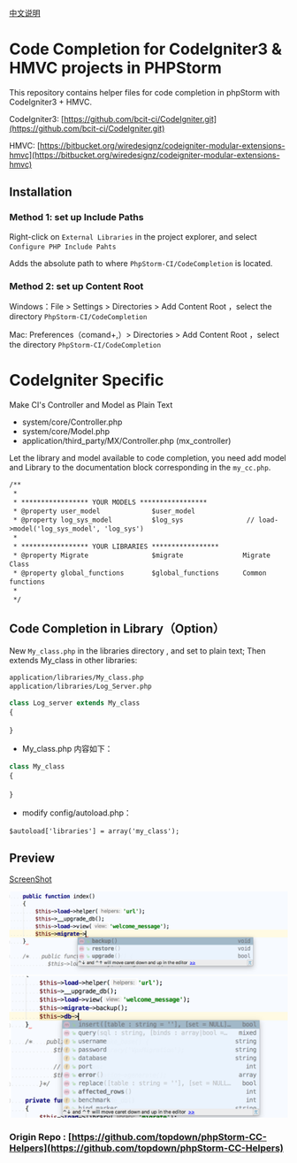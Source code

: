 [中文说明](README-cn.md)

# Code Completion for CodeIgniter3 & HMVC projects in PHPStorm

This repository contains helper files for code completion in phpStorm with CodeIgniter3 + HMVC.

CodeIgniter3: [https://github.com/bcit-ci/CodeIgniter.git](https://github.com/bcit-ci/CodeIgniter.git)

HMVC: [https://bitbucket.org/wiredesignz/codeigniter-modular-extensions-hmvc](https://bitbucket.org/wiredesignz/codeigniter-modular-extensions-hmvc)

## Installation

### Method 1: set up Include Paths

Right-click on `External Libraries` in the project explorer, and select `Configure PHP Include Pahts`

Adds the absolute path to where `PhpStorm-CI/CodeCompletion` is located.


### Method 2: set up Content Root

Windows：File > Settings > Directories > Add Content Root ，select the directory `PhpStorm-CI/CodeCompletion`

Mac: Preferences（comand+,）> Directories > Add Content Root ，select the directory `PhpStorm-CI/CodeCompletion`


# CodeIgniter Specific

Make CI's Controller and Model as Plain Text

* system/core/Controller.php
* system/core/Model.php
* application/third_party/MX/Controller.php (mx_controller)

Let the library and model available to code completion, you need add model and Library to the documentation block corresponding in the `my_cc.php`.

```
/**
 *
 * ***************** YOUR MODELS *****************
 * @property user_model             $user_model
 * @property log_sys_model          $log_sys                // load->model('log_sys_model', 'log_sys')
 *
 * ***************** YOUR LIBRARIES *****************
 * @property Migrate                $migrate               Migrate Class
 * @property global_functions       $global_functions      Common functions
 *
 */
```

## Code Completion in Library（Option）

New `My_class.php` in the libraries directory , and set to plain text; Then extends My_class in other libraries:

```
application/libraries/My_class.php
application/libraries/Log_Server.php
```

```php
class Log_server extends My_class
{

}
```

* My_class.php 内容如下：

```php
class My_class
{

}
```

* modify config/autoload.php：

`$autoload['libraries'] = array('my_class');`

## Preview

[ScreenShot](https://github.com/ganl/mdAssets/tree/master/img/phpStorm-ci)

![s](https://github.com/ganl/mdAssets/raw/master/img/phpStorm-ci/WX20170930-205656@2x.png)
![s](https://github.com/ganl/mdAssets/raw/master/img/phpStorm-ci/WX20170930-205735@2x.png)

### Origin Repo : [https://github.com/topdown/phpStorm-CC-Helpers](https://github.com/topdown/phpStorm-CC-Helpers)
